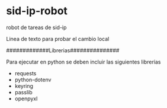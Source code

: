 # sid-ip-robot
robot de tareas de sid-ip

Linea de texto para probar el cambio local

#############Librerias###############

Para ejecutar en python se deben incluir las siguientes librerías
- requests
- python-dotenv
- keyring
- passlib
- openpyxl